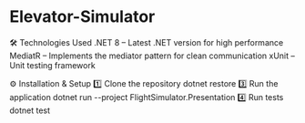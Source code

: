 # Elevator-Simulator

🛠️ Technologies Used
.NET 8 – Latest .NET version for high performance
MediatR – Implements the mediator pattern for clean communication
xUnit – Unit testing framework


⚙️ Installation & Setup
1️⃣ Clone the repository
dotnet restore
3️⃣ Run the application
dotnet run --project FlightSimulator.Presentation
4️⃣ Run tests
dotnet test


